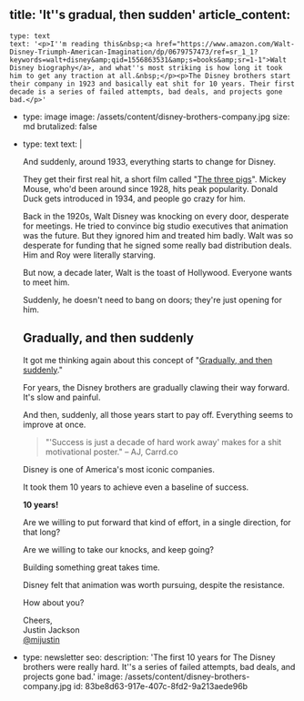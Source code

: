 title: 'It''s gradual, then sudden'
article_content:
  -
    type: text
    text: '<p>I''m reading this&nbsp;<a href="https://www.amazon.com/Walt-Disney-Triumph-American-Imagination/dp/0679757473/ref=sr_1_1?keywords=walt+disney&amp;qid=1556863531&amp;s=books&amp;sr=1-1">Walt Disney biography</a>, and what''s most striking is how long it took him to get any traction at all.&nbsp;</p><p>The Disney brothers start their company in 1923 and basically eat shit for 10 years. Their first decade is a series of failed attempts, bad deals, and projects gone bad.</p>'
  -
    type: image
    image: /assets/content/disney-brothers-company.jpg
    size: md
    brutalized: false
  -
    type: text
    text: |
      <p>And suddenly, around 1933, everything starts to change for Disney.
      
      They get their first real hit, a short film called "<a href="https://www.youtube.com/watch?v=B-x_QRww3Bk">The three pigs</a>". Mickey Mouse, who'd been around since 1928, hits&nbsp;peak popularity. Donald Duck gets introduced in 1934, and people go crazy for him.</p><p>Back in the 1920s, Walt Disney was knocking on every door, desperate for meetings. He tried to convince big studio executives that animation was the future. But they ignored him and treated him badly. Walt was so desperate for funding that he signed some really bad distribution deals. Him and Roy were literally starving.</p><p>But now, a decade later, Walt is the toast of Hollywood. Everyone wants to meet him.
      
      Suddenly, he doesn't need to bang on doors; they're just opening for him.</p><h2>Gradually, and then suddenly</h2><p>It got me thinking again about this concept of "<a href="https://www.oreilly.com/ideas/gradually-then-suddenly">Gradually, and then suddenly</a>."
      
      For years, the Disney brothers are gradually clawing their way forward. It's slow and painful.
      
      And then, suddenly, all those years start to pay off. Everything seems to improve at once.</p><blockquote><p>"'Success is just a decade of hard work away' makes for a shit motivational poster." – AJ, Carrd.co</p></blockquote><p>Disney is one of America's most iconic companies.&nbsp;</p><p>It took them 10 years to achieve even a baseline of success.
      
      <b>10 years!</b> 
      
      Are we willing to put forward that kind of effort, in a single direction, for that long?
      
      Are we willing to take our knocks, and keep going?</p><p>Building something great takes time.</p><p>Disney felt that animation was worth pursuing, despite the resistance.</p><p>How about you?</p><p>Cheers,<br>Justin Jackson<br><a href="https://twitter.com/mijustin">@mijustin</a></p>
  -
    type: newsletter
seo:
  description: 'The first 10 years for The Disney brothers were really hard. It''s a series of failed attempts, bad deals, and projects gone bad.'
  image: /assets/content/disney-brothers-company.jpg
id: 83be8d63-917e-407c-8fd2-9a213aede96b
